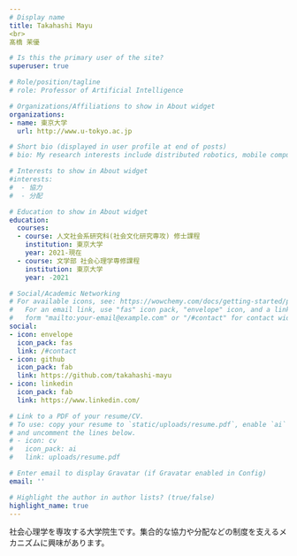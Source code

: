 ```yaml
---
# Display name
title: Takahashi Mayu
<br>
髙橋 茉優

# Is this the primary user of the site?
superuser: true

# Role/position/tagline
# role: Professor of Artificial Intelligence

# Organizations/Affiliations to show in About widget
organizations:
- name: 東京大学
  url: http://www.u-tokyo.ac.jp

# Short bio (displayed in user profile at end of posts)
# bio: My research interests include distributed robotics, mobile computing and programmable matter.

# Interests to show in About widget
#interests:
#  - 協力
#  - 分配

# Education to show in About widget
education:
  courses:
  - course: 人文社会系研究科(社会文化研究専攻) 修士課程
    institution: 東京大学
    year: 2021-現在
  - course: 文学部 社会心理学専修課程
    institution: 東京大学
    year: -2021

# Social/Academic Networking
# For available icons, see: https://wowchemy.com/docs/getting-started/page-builder/#icons
#   For an email link, use "fas" icon pack, "envelope" icon, and a link in the
#   form "mailto:your-email@example.com" or "/#contact" for contact widget.
social:
- icon: envelope
  icon_pack: fas
  link: /#contact
- icon: github
  icon_pack: fab
  link: https://github.com/takahashi-mayu
- icon: linkedin
  icon_pack: fab
  link: https://www.linkedin.com/

# Link to a PDF of your resume/CV.
# To use: copy your resume to `static/uploads/resume.pdf`, enable `ai` icons in `params.toml`,
# and uncomment the lines below.
# - icon: cv
#   icon_pack: ai
#   link: uploads/resume.pdf

# Enter email to display Gravatar (if Gravatar enabled in Config)
email: ''

# Highlight the author in author lists? (true/false)
highlight_name: true
---
```


社会心理学を専攻する大学院生です。集合的な協力や分配などの制度を支えるメカニズムに興味があります。
